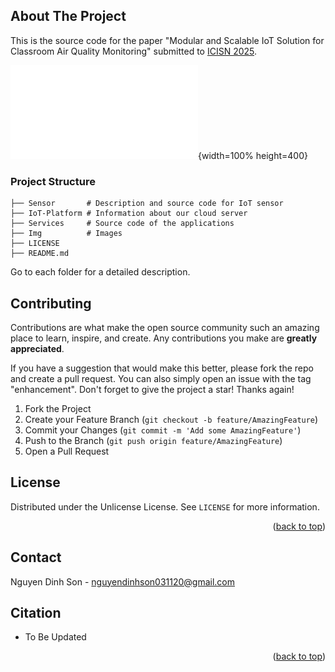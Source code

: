 

<!-- ABOUT THE PROJECT -->
## About The Project
This is the source code for the paper "Modular and Scalable IoT Solution for Classroom Air Quality Monitoring" submitted to [ICISN 2025](https://icisn.com/).

![Overall Architecture](Img/overall.pdf){width=100% height=400}
### Project Structure
    ├── Sensor       # Description and source code for IoT sensor 
    ├── IoT-Platform # Information about our cloud server               
    ├── Services     # Source code of the applications
    ├── Img          # Images 
    ├── LICENSE                    
    ├── README.md 
    

Go to each folder for a detailed description.

<!-- CONTRIBUTING -->
## Contributing

Contributions are what make the open source community such an amazing place to learn, inspire, and create. Any contributions you make are **greatly appreciated**.

If you have a suggestion that would make this better, please fork the repo and create a pull request. You can also simply open an issue with the tag "enhancement".
Don't forget to give the project a star! Thanks again!

1. Fork the Project
2. Create your Feature Branch (`git checkout -b feature/AmazingFeature`)
3. Commit your Changes (`git commit -m 'Add some AmazingFeature'`)
4. Push to the Branch (`git push origin feature/AmazingFeature`)
5. Open a Pull Request


<!-- LICENSE -->
## License

Distributed under the Unlicense License. See `LICENSE` for more information.

<p align="right">(<a href="#readme-top">back to top</a>)</p>



<!-- CONTACT -->
## Contact

Nguyen Dinh Son - nguyendinhson031120@gmail.com




<!-- ACKNOWLEDGMENTS -->
## Citation

- To Be Updated


<p align="right">(<a href="#readme-top">back to top</a>)</p>